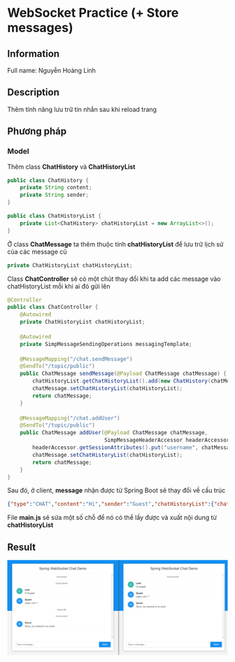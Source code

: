 # WebSocket Practice (+ Store messages)
## Information
Full name: Nguyễn Hoàng Linh

## Description
Thêm tính năng lưu trữ tin nhắn sau khi reload trang

## Phương pháp
### Model
Thêm class **ChatHistory** và **ChatHistoryList**
```java
public class ChatHistory {
    private String content;
    private String sender;
}
```

```java
public class ChatHistoryList {
    private List<ChatHistory> chatHistoryList = new ArrayList<>();
}
```

Ở class **ChatMessage** ta thêm thuộc tính **chatHistoryList** để lưu trữ lịch sử của các message cũ
```java
private ChatHistoryList chatHistoryList;
```

Class **ChatController** sẽ có một chút thay đổi khi ta add các message vào chatHistoryList mỗi khi ai đó gửi lên
```java
@Controller
public class ChatController {
    @Autowired
    private ChatHistoryList chatHistoryList;

    @Autowired
    private SimpMessageSendingOperations messagingTemplate;

    @MessageMapping("/chat.sendMessage")
    @SendTo("/topic/public")
    public ChatMessage sendMessage(@Payload ChatMessage chatMessage) {
        chatHistoryList.getChatHistoryList().add(new ChatHistory(chatMessage.getContent(), chatMessage.getSender()));
        chatMessage.setChatHistoryList(chatHistoryList);
        return chatMessage;
    }

    @MessageMapping("/chat.addUser")
    @SendTo("/topic/public")
    public ChatMessage addUser(@Payload ChatMessage chatMessage,
                               SimpMessageHeaderAccessor headerAccessor) {
        headerAccessor.getSessionAttributes().put("username", chatMessage.getSender());
        chatMessage.setChatHistoryList(chatHistoryList);
        return chatMessage;
    }
}
```

Sau đó, ở client, **message** nhận được từ Spring Boot sẽ thay đổi về cấu trúc
```json
{"type":"CHAT","content":"Hi","sender":"Guest","chatHistoryList":{"chatHistoryList":[{"content":"Hi","sender":"Linh"},{"content":"Hi","sender":"Guest"}]}}
```
File **main.js** sẽ sửa một số chỗ để nó có thể lấy được và xuất nội dung từ **chatHistoryList**

## Result
![Result](src/main/resources/static/img-1.PNG)
